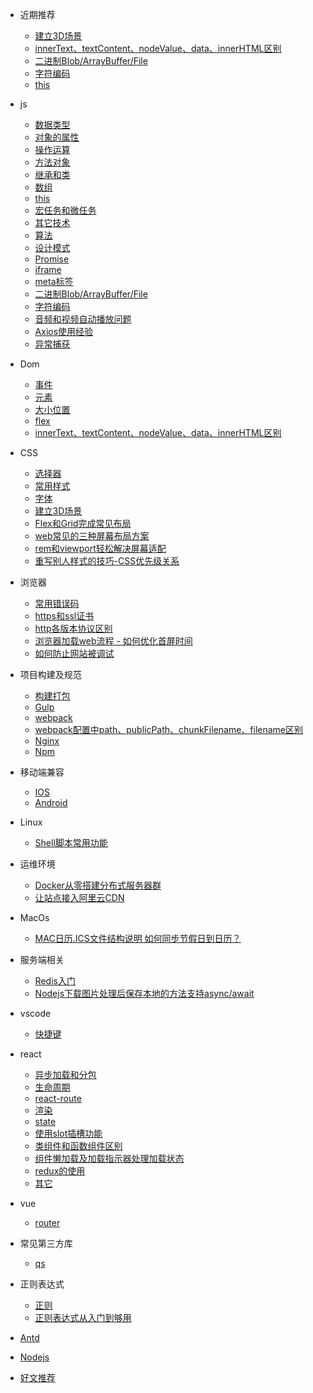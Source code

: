 * 近期推荐
  * [建立3D场景](/css/3d.md)
  * [innerText、textContent、nodeValue、data、innerHTML区别](/dom/text.md)
  * [二进制Blob/ArrayBuffer/File](/basic/blob.md)
  * [字符编码](/basic/charcode.md)
  * [this](/basic/this.md)

* js
  * [数据类型](/basic/typeof.md)
  * [对象的属性](/basic/objectProperty.md)
  * [操作运算](/basic/operation.md)
  * [方法对象](/basic/function.md)
  * [继承和类](/basic/extend.md)
  * [数组](/basic/array.md)
  * [this](/basic/this.md)
  * [宏任务和微任务](/basic/task.md)
  * [其它技术](/basic/other.md)
  * [算法](/basic/algorithmic.md)
  * [设计模式](/basic/model.md)
  * [Promise](/basic/promise.md)
  * [iframe](/basic/iframe.md)
  * [meta标签](/basic/meta.md)
  * [二进制Blob/ArrayBuffer/File](/basic/blob.md)
  * [字符编码](/basic/charcode.md)
  * [音频和视频自动播放问题](https://www.jianshu.com/p/7d04b1079f79)
  * [Axios使用经验](https://www.jianshu.com/p/9f604427b3b4)
  * [异常捕获](https://www.jianshu.com/p/82fac679b5de)

* Dom
  * [事件](/dom/event.md)
  * [元素](/dom/element.md)
  * [大小位置](/dom/size.md)
  * [flex](/dom/flex.md)
  * [innerText、textContent、nodeValue、data、innerHTML区别](/dom/text.md)
* CSS
  * [选择器](/css/selector.md)
  * [常用样式](/css/demo.md)
  * [字体](/css/font.md)
  * [建立3D场景](/css/3d.md)
  * [Flex和Grid完成常见布局](/css/layout.md)
  * [web常见的三种屏幕布局方案](https://www.jianshu.com/p/d9123c2a2275)
  * [rem和viewport轻松解决屏幕适配](https://www.jianshu.com/p/51df80121a07)
  * [重写别人样式的技巧-CSS优先级关系](https://www.jianshu.com/p/269f77547cf2)
* 浏览器
  * [常用错误码](/browser/errorCode.md)
  * [https和ssl证书](/browser/https.md)
  * [http各版本协议区别](/browser/http.md)
  * [浏览器加载web流程 - 如何优化首屏时间](https://www.jianshu.com/p/744d8e53dcf9)  
  * [如何防止网站被调试](/browser/debug.md)

* 项目构建及规范
  * [构建打包](/build/build.md)
  * [Gulp](/build/gulp.md)
  * [webpack](/build/webpack.md)
  * [webpack配置中path、publicPath、chunkFilename、filename区别](https://www.jianshu.com/p/9bece64c4f51)
  * [Nginx](/build/nginx.md)
  * [Npm](/build/npm.md)
* 移动端兼容
  * [IOS](/ios/README.md)
  * [Android](/android/README.md)

* Linux
  * [Shell脚本常用功能](https://www.jianshu.com/p/16ad8bef9f21)

* 运维环境
  * [Docker从零搭建分布式服务器群](https://www.jianshu.com/p/01163af0bc15)
  * [让站点接入阿里云CDN](https://www.jianshu.com/p/700b755c3ba3)

* MacOs
  * [MAC日历.ICS文件结构说明 如何同步节假日到日历？](https://www.jianshu.com/p/4f67fd92acfc)

* 服务端相关
  * [Redis入门](https://www.jianshu.com/p/3ea81a8501ed)
  * [Nodejs下载图片处理后保存本地的方法支持async/await](https://www.jianshu.com/p/f4eecbec60cf)

* vscode
  * [快捷键](/vscode/README.md)
* react
  * [异步加载和分包](/react/asyncImport.md)
  * [生命周期](/react/life.md)
  * [react-route](/react/reactRoute.md)
  * [渲染](/react/render.md)
  * [state](/react/state.md)
  * [使用slot插槽功能](https://www.jianshu.com/p/0e4ce33db715)
  * [类组件和函数组件区别](https://www.jianshu.com/p/be09cf3eb43d)
  * [组件懒加载及加载指示器处理加载状态](https://www.jianshu.com/p/09a3cb650360)
  * [redux的使用](https://www.jianshu.com/p/e9506245d448)
  * [其它](/react/others.md)
* vue
  * [router](/vue/router.md)
* 常见第三方库
  * [qs](/plugins/qs.md)

* 正则表达式
  * [正则](/reg/readme.md)
  * [正则表达式从入门到够用](https://www.jianshu.com/p/b029b45d8863)

* [Antd](/antd/README.md)

* [Nodejs](/nodejs/readme.md)

<!-- * [QA](/question/question.md) -->

* [好文推荐](/recommend/README.md)